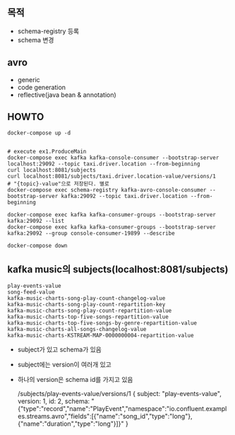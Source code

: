 ## 목적
- schema-registry 등록
- schema 변경

## avro
- generic
- code generation
- reflective(java bean & annotation)

## HOWTO

    docker-compose up -d


    # execute ex1.ProduceMain
    docker-compose exec kafka kafka-console-consumer --bootstrap-server localhost:29092 --topic taxi.driver.location --from-beginning
    curl localhost:8081/subjects
    curl localhost:8081/subjects/taxi.driver.location-value/versions/1
    # "{topic}-value"으로 저장된다. 별로
    docker-compose exec schema-registry kafka-avro-console-consumer --bootstrap-server kafka:29092 --topic taxi.driver.location --from-beginning

    docker-compose exec kafka kafka-consumer-groups --bootstrap-server kafka:29092 --list
    docker-compose exec kafka kafka-consumer-groups --bootstrap-server kafka:29092 --group console-consumer-19899 --describe

    docker-compose down






## kafka music의 subjects(localhost:8081/subjects)

    play-events-value
    song-feed-value
    kafka-music-charts-song-play-count-changelog-value
    kafka-music-charts-song-play-count-repartition-key
    kafka-music-charts-song-play-count-repartition-value
    kafka-music-charts-top-five-songs-repartition-value
    kafka-music-charts-top-five-songs-by-genre-repartition-value
    kafka-music-charts-all-songs-changelog-value
    kafka-music-charts-KSTREAM-MAP-0000000004-repartition-value

- subject가 있고 schema가 있음
- subject에는 version이 여러개 있고
- 하나의 version은 schema id를 가지고 있음

    /subjects/play-events-value/versions/1
    {
      subject: "play-events-value",
      version: 1,
      id: 2,
      schema: "{"type":"record","name":"PlayEvent","namespace":"io.confluent.examples.streams.avro","fields":[{"name":"song_id","type":"long"},{"name":"duration","type":"long"}]}"
    }